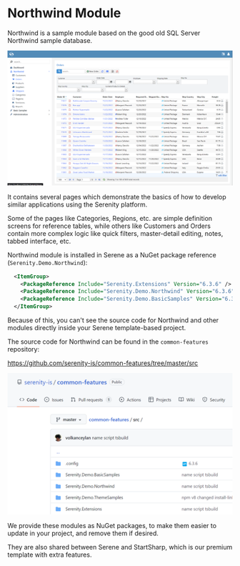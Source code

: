 # Northwind Module

Northwind is a sample module based on the good old SQL Server Northwind sample database.

![](img/northwind-orders.png)

It contains several pages which demonstrate the basics of how to develop similar applications using the Serenity platform.

Some of the pages like Categories, Regions, etc. are simple definition screens for reference tables, while others like Customers and Orders contain more complex logic like quick filters, master-detail editing, notes, tabbed interface, etc.

Northwind module is installed in Serene as a NuGet package reference (`Serenity.Demo.Northwind`):

```xml
  <ItemGroup>
    <PackageReference Include="Serenity.Extensions" Version="6.3.6" />
    <PackageReference Include="Serenity.Demo.Northwind" Version="6.3.6" />
    <PackageReference Include="Serenity.Demo.BasicSamples" Version="6.3.6" />
  </ItemGroup>
```

Because of this, you can't see the source code for Northwind and other modules directly inside your Serene template-based project.

The source code for Northwind can be found in the `common-features` repository:

https://github.com/serenity-is/common-features/tree/master/src

![](img/common-features-repo.png)

We provide these modules as NuGet packages, to make them easier to update in your project, and remove them if desired.

They are also shared between Serene and StartSharp, which is our premium template with extra features.
